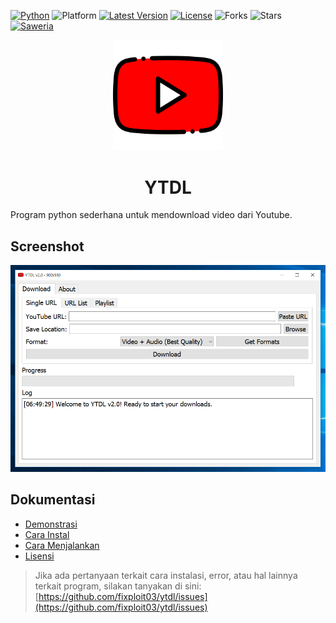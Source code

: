 [![Python](https://img.shields.io/badge/Python-3.x-blue?style=flat&logo=python)](https://www.python.org/)
![Platform](https://img.shields.io/badge/Platform-All-lightgreen?style=flat)
[![Latest Version](https://img.shields.io/github/v/release/fixploit03/ytdl?style=flat&color=blue)](https://github.com/fixploit03/ytdl/releases)
[![License](https://img.shields.io/badge/License-MIT-blue?style=flat)](https://github.com/fixploit03/ytdl/blob/main/LICENSE)
![Forks](https://img.shields.io/github/forks/fixploit03/ytdl?style=flat&color=green)
![Stars](https://img.shields.io/github/stars/fixploit03/ytdl?style=flat&color=green)
[![Saweria](https://img.shields.io/badge/Support-Me-yellow?style=flat&logo=coffee)](https://saweria.co/fixploit03)

<div align="center">
  <img src="https://github.com/fixploit03/ytdl/blob/main/img/youtube.png" width=35%/>
  <h1>YTDL</h1>
</div>

Program python sederhana untuk mendownload video dari Youtube.

## Screenshot

![](https://github.com/fixploit03/ytdl/blob/main/img/ytdl_screenshot.PNG)

## Dokumentasi

- [Demonstrasi](https://youtu.be/n2oV76k0jwI?si=Uhyn-X2PHKf_YPoI)
- [Cara Instal](https://github.com/fixploit03/ytdl/blob/main/doc/INSTAL.md)
- [Cara Menjalankan](https://github.com/fixploit03/ytdl/blob/main/doc/RUN.md)
- [Lisensi](https://github.com/fixploit03/ytdl/blob/main/LICENSE)

> Jika ada pertanyaan terkait cara instalasi, error, atau hal lainnya terkait program, silakan tanyakan di sini: [https://github.com/fixploit03/ytdl/issues](https://github.com/fixploit03/ytdl/issues)
